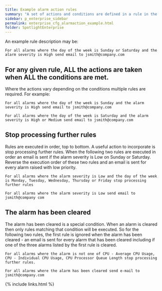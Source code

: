 ```yaml
---
title: Example alarm action rules
summary: "A set of actions and conditions are defined in a rule in the Alarm Action Editor. For more information, see Configure | Alarm Actions."
sidebar: p_enterprise_sidebar
permalink: enterprise_cfg_alarmaction_example.html
folder: SpotlightEnterprise
---
```


An example rule description may be:

```
For all alarms where the day of the week is Sunday or Saturday and the alarm severity is High send email to jsmith@company.com
```

## For any given rule, ALL the actions are taken when ALL the conditions are met.

Where the actions vary depending on the conditions multiple rules are required. For example:

```
For all alarms where the day of the week is Sunday and the alarm severity is High send email to jsmith@company.com

For all alarms where the day of the week is Saturday and the alarm severity is High or Medium send email to jsmith@company.com
```

## Stop processing further rules

Rules are executed in order, top to bottom. A useful action to incorporate is stop processing further rules. When the following two rules are executed in order an email is sent if the alarm severity is Low on Sunday or Saturday. Reverse the execution order of these two rules and an email is sent for every alarm raised with low priority.

```
For all alarms where the alarm severity is Low and the day of the week is Monday, Tuesday, Wednesday, Thursday or Friday stop processing further rules

For all alarms where the alarm severity is Low send email to jsmith@company com
```

## The alarm has been cleared

The alarm has been cleared is a special condition. When an alarm is cleared then only rules matching that condition will be executed. So for the following two rules, the first rule is ignored when the alarm has been cleared - an email is sent for every alarm that has been cleared including if one of the three alarms listed by the first rule is cleared.

```
For all alarms where the alarm is not one of CPU - Average CPU Usage, CPU - Individual CPU Usage, CPU Processor Queue Length stop processing further rules.

For all alarms where the alarm has been cleared send e-mail to jsmith@company.com
```

{% include links.html %}
